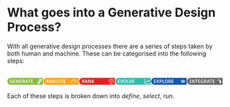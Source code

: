 # What goes into a Generative Design Process?

With all generative design processes there are a series of steps taken by both human and machine. These can be categorised into the following steps:

<br/>

<img src="images/steps.png">

<br/>

Each of these steps is broken down into *define*, *select*, *run*.
